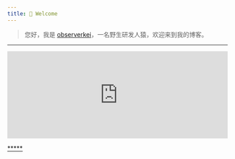 ```yaml
---
title: 🎉 Welcome
---
```




 > 您好，我是 [observerkei](https://observerkei.top)，一名野生研发人猿，欢迎来到我的博客。
 
  
---

<div>
<iframe src="https://mhasbini.com/miscs/react-chrome-dino-demo/index.html" frameborder="0" scrolling="no" width="100%" height="200px" loading="lazy" ></iframe>
</div>
 





[*****](https://observerkei.top/)

